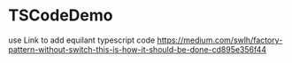 # TSCodeDemo
use Link to add equilant typescript code
https://medium.com/swlh/factory-pattern-without-switch-this-is-how-it-should-be-done-cd895e356f44
